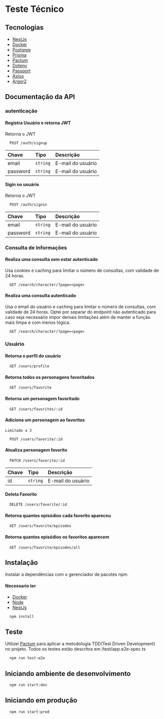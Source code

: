 
# Teste Técnico

## Tecnologias
- [NestJs](https://nestjs.com/)
- [Docker](https://www.docker.com/)
- [Postgree](https://www.docker.com/)
- [Prisma](https://www.prisma.io/)
- [Pactum](https://pactumjs.github.io/)
- [Dotenv](https://www.npmjs.com/package/dotenv)
- [Passport](https://docs.nestjs.com/recipes/passport)
- [Axios](https://docs.nestjs.com/techniques/http-module)
- [Argor2](https://www.npmjs.com/package/argon2)

## Documentação da API

### autenticação

#### Registra Usuário e retorna JWT
Retorna o JWT
```http
  POST /auth/signup
```

| Chave   | Tipo       | Descrição                           |
| :---------- | :--------- | :---------------------------------- |
| email | `string` | E-mail do usuário |
| password | `string` | E-mail do usuário |

#### Sigin no usuário
Retorna o JWT

```http
  POST /auth/signin
```

| Chave   | Tipo       | Descrição                           |
| :---------- | :--------- | :---------------------------------- |
| email | `string` | E-mail do usuário |
| password | `string` | E-mail do usuário |

### Consulta de Informações

#### Realiza uma consulta sem estar autenticado
Usa cookies e caching para limitar o número de consultas, com validade de 24 horas.
```http
  GET /search/character/?page=<page>
```

#### Realiza uma consulta autenticado
Usa o email do usuário e caching para limitar o número de consultas, com validade de 24 horas.
Optei por separar do endpoint não autenticado para caso seja necessário impor demais limitações além de manter a função mais limpa e com menos lógica.
```http
  GET /search/character/?page=<page>
```

### Usuário

#### Retorna o perfil do usuário

```http
  GET /users/profile
```

#### Retorna todos os personagens favoritados

```http
  GET /users/favorite
```

#### Retorna um personagem favoritado

```http
  GET /users/favorites/:id
```

#### Adiciona um personagem ao favoritos
`Limitado a 3`

```http
  POST /users/favorite/:id
```

#### Atualiza personagem favorito

```http
  PATCH /users/favorite/:id
```
| Chave   | Tipo       | Descrição                           |
| :---------- | :--------- | :---------------------------------- |
| id | `string` | E-mail do usuário |

#### Deleta Favorito

```http
  DELETE /users/favorite/:id
```

#### Retorna quantos episódios cada favorito apareceu

```http
  GET /users/favorite/episodes
```

#### Retorna quantos episódios os favoritos aparecem

```http
  GET /users/favorite/episodes/all
```



## Instalação

Instalar a dependências com o gerenciador de pacotes npm.

#### Necessario ter
- [Docker](https://www.docker.com/)
- [Node](https://nodejs.org/)
- [NestJs](https://nestjs.com/)

```bash
  npm install
```
    
## Teste

Utilizei [Pactum](https://pactumjs.github.io/) para aplicar a metodologia TDD(Test Driven Development) no projeto.
Todos os testes estão descritos em /test/app.e2e-spec.ts

```bash
  npm run test:e2e
```


## Iniciando ambiente de desenvolvimento

```bash
  npm run start:dev
```

## Iniciando em produção

```bash
  npm run start:prod
```